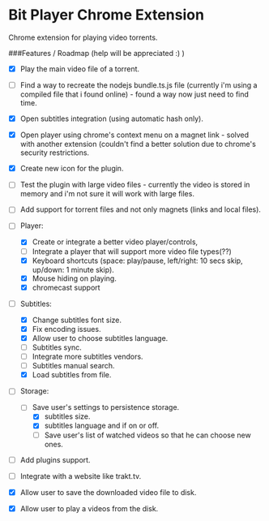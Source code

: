 # Bit Player Chrome Extension

Chrome extension for playing video torrents.

###Features / Roadmap (help will be appreciated :) )
- [x] Play the main video file of a torrent.
- [ ] Find a way to recreate the nodejs bundle.ts.js file (currently i'm using a compiled file that i found online) - found a way now just need to find time.
- [x] Open subtitles integration (using automatic hash only).
- [x] Open player using chrome's context menu on a magnet link - solved with another extension (couldn't find a better solution due to chrome's security restrictions.
- [x] Create new icon for the plugin.
- [ ] Test the plugin with large video files - currently the video is stored in memory and i'm not sure it will work with large files.
- [ ] Add support for torrent files and not only magnets (links and local files).
- [ ] Player:
  - [x] Create or integrate a better video player/controls,
  - [ ] Integrate a player that will support more video file types(??)
  - [x] Keyboard shortcuts (space: play/pause, left/right: 10 secs skip, up/down: 1 minute skip). 
  - [x] Mouse hiding on playing.
  - [x] chromecast support
- [ ] Subtitles:
  - [x] Change subtitles font size.
  - [x] Fix encoding issues.
  - [x] Allow user to choose subtitles language.
  - [ ] Subtitles sync.
  - [ ] Integrate more subtitles vendors.
  - [ ] Subtitles manual search.
  - [x] Load subtitles from file.
- [ ] Storage:
  - [ ] Save user's settings to persistence storage.
    - [x] subtitles size.
    - [x] subtitles language and if on or off.
    - [ ] Save user's list of watched videos so that he can choose new ones.
- [ ] Add plugins support.
- [ ] Integrate with a website like trakt.tv.
- [x] Allow user to save the downloaded video file to disk.
- [x] Allow user to play a videos from the disk.

